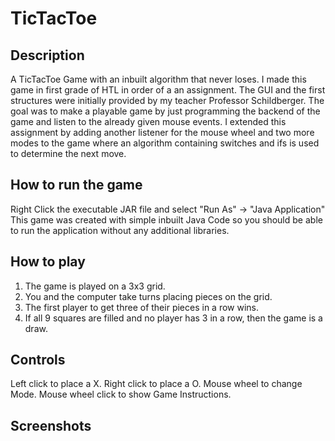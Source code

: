 # TicTacToe
## Description
A TicTacToe Game with an inbuilt algorithm that never loses.
I made this game in first grade of HTL in order of a an assignment.
The GUI and the first structures were initially provided by my teacher Professor Schildberger.
The goal was to make a playable game by just programming the backend of the game and listen to the already given mouse events.
I extended this assignment by adding another listener for the mouse wheel and two more modes to the game where an algorithm containing switches and ifs is used to determine the next move.

## How to run the game
Right Click the executable JAR file and select "Run As" -> "Java Application"
This game was created with simple inbuilt Java Code so you should be able to run the application without any additional libraries.

## How to play

1. The game is played on a 3x3 grid.
2. You and the computer take turns placing pieces on the grid.
3. The first player to get three of their pieces in a row wins.
4. If all 9 squares are filled and no player has 3 in a row, then the game is a draw.

## Controls
Left click to place a X.
Right click to place a O.
Mouse wheel to change Mode.
Mouse wheel click to show Game Instructions.

## Screenshots

